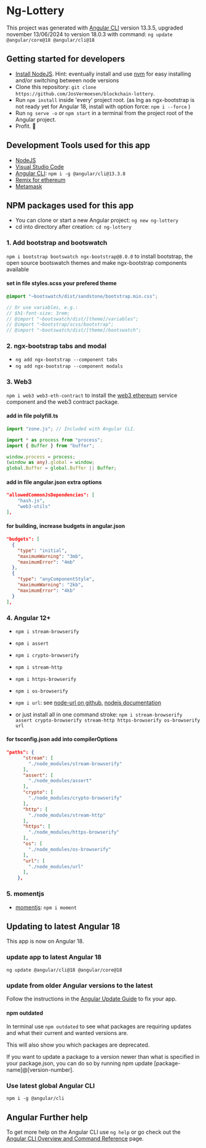 # Ng-Lottery

This project was generated with [Angular CLI](https://github.com/angular/angular-cli) version 13.3.5, upgraded november 13/06/2024 to version 18.0.3 with command: `ng update @angular/core@18 @angular/cli@18`

## Getting started for developers

- [Install NodeJS](https://nodejs.org/). Hint: eventually install and use [nvm](https://medium.com/@Joachim8675309/installing-node-js-with-nvm-4dc469c977d9) for easy installing and/or switching between node versions
- Clone this repository: `git clone https://github.com/JosVermoesen/blockchain-lottery`.
- Run `npm install` inside 'every' project root. (as lng as ngx-bootstrap is not ready yet for Angular 18, install with option force: `npm i --force` )
- Run `ng serve -o` or `npm start` in a terminal from the project root of the Angular project.
- Profit. :tada:

## Development Tools used for this app

- [NodeJS](https://nodejs.org/)
- [Visual Studio Code](https://code.visualstudio.com/)
- [Angular CLI](https://www.npmjs.com/package/@angular/cli): `npm i -g @angular/cli@13.3.8`
- [Remix for ethereum](https://remix.ethereum.org/)
- [Metamask](https://metamask.io/)

## NPM packages used for this app

- You can clone or start a new Angular project: `ng new ng-lottery`
- cd into directory after creation: `cd ng-lottery`

### 1. Add bootstrap and bootswatch

`npm i bootstrap bootswatch ngx-bootstrap@8.0.0` to install bootstrap, the open source bootswatch themes and make ngx-bootstrap components available

#### set in file styles.scss your prefered theme

```scss
@import "~bootswatch/dist/sandstone/bootstrap.min.css";

// Or use variables, e.g.:
// $h1-font-size: 3rem;
// @import "~bootswatch/dist/[theme]/variables";
// @import "~bootstrap/scss/bootstrap";
// @import "~bootswatch/dist/[theme]/bootswatch";
```

### 2. ngx-bootstrap tabs and modal

- `ng add ngx-bootstrap --component tabs`
- `ng add ngx-bootstrap --component modals`

### 3. Web3

`npm i web3 web3-eth-contract` to install the [web3 ethereum](https://github.com/topics/ethereum?q=ethereum%2Fweb3) service component and the web3 contract package.

#### add in file polyfill.ts

```ts
import "zone.js"; // Included with Angular CLI.

import * as process from "process";
import { Buffer } from "buffer";

window.process = process;
(window as any).global = window;
global.Buffer = global.Buffer || Buffer;
```

#### add in file angular.json extra options

```json
"allowedCommonJsDependencies": [
    "hash.js",
    "web3-utils"
],
```

#### for building, increase budgets in angular.json

```json
"budgets": [
  {
    "type": "initial",
    "maximumWarning": "3mb",
    "maximumError": "4mb"
  },
  {
    "type": "anyComponentStyle",
    "maximumWarning": "2kb",
    "maximumError": "4kb"
  }
],
```

### 4. Angular 12+

- `npm i stream-browserify`
- `npm i assert`
- `npm i crypto-browserify`
- `npm i stream-http`
- `npm i https-browserify`
- `npm i os-browserify`
- `npm i url`: see [node-url on github](https://github.com/defunctzombie/node-url#readme), [nodejs documentation](https://nodejs.org/api/url.html)

- or just install all in one command stroke:
  `npm i stream-browserify assert crypto-browserify stream-http https-browserify os-browserify url`

#### for tsconfig.json add into compilerOptions

```json
"paths": {
      "stream": [
        "./node_modules/stream-browserify"
      ],
      "assert": [
        "./node_modules/assert"
      ],
      "crypto": [
        "./node_modules/crypto-browserify"
      ],
      "http": [
        "./node_modules/stream-http"
      ],
      "https": [
        "./node_modules/https-browserify"
      ],
      "os": [
        "./node_modules/os-browserify"
      ],
      "url": [
        "./node_modules/url"
      ],
    },
```

### 5. momentjs

- [momentjs](https://momentjs.com/): `npm i moment`

## Updating to latest Angular 18

This app is now on Angular 18.

### update app to latest Angular 18

`ng update @angular/cli@18 @angular/core@18`

### update from older Angular versions to the latest

Follow the instructions in the [Angular Update Guide](https://update.angular.io/) to fix your app.

#### npm outdated

In terminal use `npm outdated` to see what packages are requiring updates and what their current and wanted versions are.

This will also show you which packages are deprecated.

If you want to update a package to a version newer than what is specified in your package.json, you can do so by running npm update [package-name]@[version-number].

### Use latest global Angular CLI

`npm i -g @angular/cli`

## Angular Further help

To get more help on the Angular CLI use `ng help` or go check out the [Angular CLI Overview and Command Reference](https://angular.io/cli) page.
